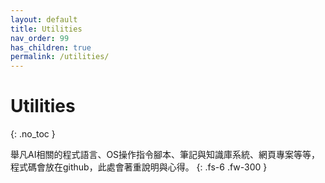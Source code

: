 ```yaml
---
layout: default
title: Utilities
nav_order: 99
has_children: true
permalink: /utilities/
---
```


# Utilities
{: .no_toc }

舉凡AI相關的程式語言、OS操作指令腳本、筆記與知識庫系統、網頁專案等等，程式碼會放在github，此處會著重說明與心得。
{: .fs-6 .fw-300 }
